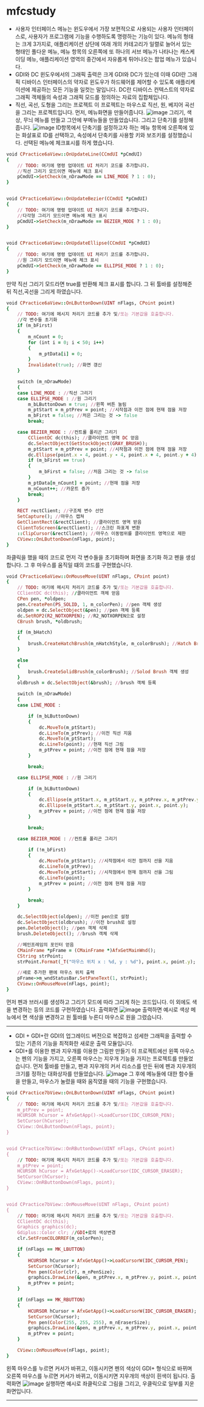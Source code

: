 # mfcstudy
* 사용자 인터페이스
메뉴는 윈도우에서 가장 보편적으로 사용되는 사용자 인터페이스로, 사용자가 프로그램에 기능을 수행하도록 명령하는 기능이 있다.
메뉴의 형태는 크게 3가지로, 애플리케이션 상단에 여래 개의 카테고리가 일렬로 늘어서 있는 형태인 풀다운 메뉴, 메뉴 항목의 오른쪽에 또 하나의 서브 메뉴가 나타나는 캐스케이딩 메뉴, 애플리케이션 영역의 중간에서 자유롭게 튀어나오는 팝업 메뉴가 있습니다.
* GDI와 DC
윈도우에서의 그래픽 출력은 크게 GDI와 DC가 있는데 이때 GDI란 그래픽 디바이스 인터페이스의 약자로 윈도우가 하드웨어를 제어할 수 있도록 애플리케이션에 제공하는 모든 기능을 일컷는 말입니다.
DC란 디바이스 컨텍스트의 약자로 그래픽 객체들의 속성과 그래픽 모드를 정의하는 자료의 집합체입니다.
* 직선, 곡선, 도형을 그리는 프로젝트
이 프로젝트는 마우스로 직선, 원, 베지어 곡선을 그리는 프로젝트입니다.
먼저, 메뉴화면을 만들어줍니다.
![image](https://github.com/user-attachments/assets/63893b41-d4c7-4915-b265-0fba302dcc39)
그리기, 색상, 무늬 메뉴를 만들고 그안에 부메뉴들을 만들었습니다.
그리고 단축기를 설정해줍니다.
![image](https://github.com/user-attachments/assets/19421ad9-793f-4079-9c33-d04435359c4c)
ID항목에서 단축기를 설정하고자 하는 메뉴 항목에 오른쪽에 있는 화살표로 ID를 선택하고, 속성에서 단축키를 사용할 키와 보조키를 설정했습니다.
선택된 메뉴에 체크표시를 하게 했습니다.
``` ruby
void CPractice6aView::OnUpdateLine(CCmdUI *pCmdUI)
{
	// TODO: 여기에 명령 업데이트 UI 처리기 코드를 추가합니다.
	//직선 그리기 모드이면 메뉴에 체크 표시
	pCmdUI->SetCheck(m_nDrawMode == LINE_MODE ? 1 : 0);
}


void CPractice6aView::OnUpdateBezier(CCmdUI *pCmdUI)
{
	// TODO: 여기에 명령 업데이트 UI 처리기 코드를 추가합니다.
	//다각형 그리기 모드이면 메뉴에 체크 표시
	pCmdUI->SetCheck(m_nDrawMode == BEZIER_MODE ? 1 : 0);
}


void CPractice6aView::OnUpdateEllipse(CCmdUI *pCmdUI)
{
	// TODO: 여기에 명령 업데이트 UI 처리기 코드를 추가합니다.
	//원 그리기 모드이면 메뉴에 체크 표시
	pCmdUI->SetCheck(m_nDrawMode == ELLIPSE_MODE ? 1 : 0);
}
```
만약 직선 그리기 모드라면 true를 반환해 체크 표시를 합니다.
그 뒤 툴바를 설정해준 뒤 직선,곡선을 그리게 하였습니다.
``` ruby
void CPractice6aView::OnLButtonDown(UINT nFlags, CPoint point)
{
	// TODO: 여기에 메시지 처리기 코드를 추가 및/또는 기본값을 호출합니다.
	//각 변수들 초기화
	if (m_bFirst)
	{
		m_nCount = 0;
		for (int i = 0; i < 50; i++)
		{
			m_ptData[i] = 0;
		}
		Invalidate(true); //화면 갱신
	}

	switch (m_nDrawMode)
	{
	case LINE_MODE : //직선 그리기
	case ELLIPSE_MODE : //원 그리기
		m_bLButtonDown = true; //왼쪽 버튼 눌림
		m_ptStart = m_ptPrev = point; //시작점과 이전 점에 현재 점을 저장
		m_bFirst = false; //처은 그리는 것 -> false
		break;

	case BEZIER_MODE : //컨트롤 폴리곤 그리기
		CClientDC dc(this); //클라이언트 영역 DC 얻음
		dc.SelectObject(GetStockObject(GRAY_BRUSH)); 
		m_ptStart = m_ptPrev = point; //시작점과 이전 점에 현재 점을 저장
		dc.Ellipse(point.x - 4, point.y - 4, point.x + 4, point.y + 4);
		if (m_bFirst == true)
		{
			m_bFirst = false; //처음 그리는 것 -> false
		}
		m_ptData[m_nCount] = point; //현재 점을 저장
		m_nCount++; //카운트 증가
		break;
	}

	RECT rectClient; //구조체 변수 선언
	SetCapture(); //마우스 캡쳐
	GetClientRect(&rectClient); //클라이언트 영역 받음
	ClientToScreen(&rectClient); //스크린 좌표계 변환
	::ClipCursor(&rectClient); //마우스 이동범위를 클라이언트 영역으로 제한
	CView::OnLButtonDown(nFlags, point);
}
```
좌클릭을 했을 때의 코드로 먼저 각 변수들을 초기화하며 화면을 초기화 하고 펜을 생성합니다.
그 후 마우스를 움직일 떄의 코드를 구현했습니다.
``` ruby
void CPractice6aView::OnMouseMove(UINT nFlags, CPoint point)
{
	// TODO: 여기에 메시지 처리기 코드를 추가 및/또는 기본값을 호출합니다.
	CClientDC dc(this); //클라이언트 객체 얻음
	CPen pen, *oldpen;
	pen.CreatePen(PS_SOLID, 1, m_colorPen); //pen 객체 생성
	oldpen = dc.SelectObject(&pen); //pen 객체 등록
	dc.SetROP2(R2_NOTXORPEN); //R2_NOTXORPEN으로 설정
	CBrush brush, *oldbrush;

	if (m_bHatch)
	{
		brush.CreateHatchBrush(m_nHatchStyle, m_colorBrush); //Hatch Brush 객체 생성
	}

	else
	{
		brush.CreateSolidBrush(m_colorBrush); //Solod Brush 객체 생성
	}
	oldbrush = dc.SelectObject(&brush); //brush 객체 등록

	switch (m_nDrawMode)
	{
	case LINE_MODE :

		if (m_bLButtonDown)
		{
			dc.MoveTo(m_ptStart);
			dc.LineTo(m_ptPrev); //이전 직선 지움
			dc.MoveTo(m_ptStart);
			dc.LineTo(point); //현재 직선 그림
			m_ptPrev = point; //이전 점에 현재 점을 저장
		}

		break;

	case ELLIPSE_MODE : //원 그리기

		if (m_bLButtonDown)
		{
			dc.Ellipse(m_ptStart.x, m_ptStart.y, m_ptPrev.x, m_ptPrev.y);
			dc.Ellipse(m_ptStart.x, m_ptStart.y, point.x, point.y);
			m_ptPrev = point; //이전 점에 현재 점을 저장
		}

		break;

	case BEZIER_MODE : //컨트롤 폴리곤 그리기

		if (!m_bFirst)
		{
			dc.MoveTo(m_ptStart); //시작점에서 이전 점까지 선을 지움
			dc.LineTo(m_ptPrev);
			dc.MoveTo(m_ptStart); //시작점에서 현재 점까지 선을 그림
			dc.LineTo(point);
			m_ptPrev = point; //이전 점에 현재 점을 저장
		}

		break;
	}

	dc.SelectObject(oldpen); //이전 pen으로 설정
	dc.SelectObject(oldbrush); //이전 brush로 설정
	pen.DeleteObject(); //pen 객체 삭제
	brush.DeleteObject(); //brush 객체 삭제

	//메인프레임의 포인터 얻음
	CMainFrame *pFrame = (CMainFrame *)AfxGetMainWnd();
	CString strPoint;
	strPoint.Format(_T("마우스 위치 x : %d, y : %d"), point.x, point.y);

	//새로 추가한 팬에 마우스 위치 출력
	pFrame->m_wndStatusBar.SetPaneText(1, strPoint);
	CView::OnMouseMove(nFlags, point);
}
```
먼저 펜과 브러시를 생성하고 그리기 모드에 따라 그리게 하는 코드입니다.
이 외에도 색을 변경하는 등의 코드를 구현하였습니다.
출력화면
![image](https://github.com/user-attachments/assets/5d21bcff-7ad4-4fd2-89d4-ad597358e247)
출력하면 예시로 색상 메뉴에서 면 색상을 변경하고 원 툴바를 누른디 마우스로 원을 그렸습니다.

---------------------------------------
* GDI +
GDI+란 GDI의 업그레이드 버전으로 복잡하고 섬세한 그래픽을 출력할 수 있는 기존의 기능을 최적화한 새로운 출력 모듈입니다.
* GDI+를 이용한 펜과 지우개를 이용한 그림판 만들기
이 프로젝트에선 왼쪽 마우스는 펜의 기능을 가지고, 오른쪽 마우스는 지우개 기능을 가지는 프로젝트를 만들었습니다.
먼저 툴바를 만들고, 펜과 지우개의 커서 리소스를 만든 뒤에 펜과 지우개의 크기를 정하는 대화상자를 만들었습니다.
![image](https://github.com/user-attachments/assets/6e6701a2-bb1f-4502-bf14-2e9c39a9bf30)
그 후에 메뉴들에 대한 함수들을 만들고, 마우스가 눌렸을 때와 움직였을 때의 기능을 구현했습니다.
``` ruby
void CPractice7bView::OnLButtonDown(UINT nFlags, CPoint point)
{
	// TODO: 여기에 메시지 처리기 코드를 추가 및/또는 기본값을 호출합니다.
	m_ptPrev = point;
	HCURSOR hCursor = AfxGetApp()->LoadCursor(IDC_CURSOR_PEN);
	SetCursor(hCursor);
	CView::OnLButtonDown(nFlags, point);
}


void CPractice7bView::OnRButtonDown(UINT nFlags, CPoint point)
{
	// TODO: 여기에 메시지 처리기 코드를 추가 및/또는 기본값을 호출합니다.
	m_ptPrev = point;
	HCURSOR hCursor = AfxGetApp()->LoadCursor(IDC_CURSOR_ERASER);
	SetCursor(hCursor);
	CView::OnRButtonDown(nFlags, point);
}


void CPractice7bView::OnMouseMove(UINT nFlags, CPoint point)
{
	// TODO: 여기에 메시지 처리기 코드를 추가 및/또는 기본값을 호출합니다.
	CClientDC dc(this);
	Graphics graphics(dc);
	Gdiplus::Color clr; //GDI+로의 색상변경
	clr.SetFromCOLORREF(m_colorPen);

	if (nFlags == MK_LBUTTON)
	{
		HCURSOR hCursor = AfxGetApp()->LoadCursorW(IDC_CURSOR_PEN);
		SetCursor(hCursor);
		Pen pen(Color(clr), m_nPenSize);
		graphics.DrawLine(&pen, m_ptPrev.x, m_ptPrev.y, point.x, point.y);
		m_ptPrev = point;
	}

	if (nFlags == MK_RBUTTON)
	{
		HCURSOR hCursor = AfxGetApp()->LoadCursorW(IDC_CURSOR_ERASER);
		SetCursor(hCursor);
		Pen pen(Color(255, 255, 255), m_nEraserSize);
		graphics.DrawLine(&pen, m_ptPrev.x, m_ptPrev.y, point.x, point.y);
		m_ptPrev = point;
	}

	CView::OnMouseMove(nFlags, point);
}
```
왼쪽 마우스를 누르면 커서가 바뀌고, 이동시키면 펜의 색상이 GDI+ 형식으로 바뀌며 오른쪽 마우스를 누르면 커서가 바뀌고, 이동시키면 지우개의 색상이 흰색이 됩니다.
출력화면
![image](https://github.com/user-attachments/assets/94852b51-c1bd-4a39-a4a8-23c21de78ca5)
실행하면 예시로 좌클릭으로 그림을 그리고, 우클릭으로 일부를 지운 화면입니다.

--------------------------
